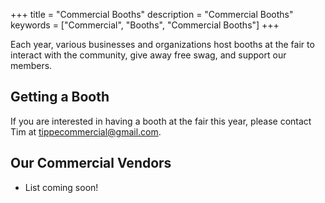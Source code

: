 +++
title = "Commercial Booths"
description = "Commercial Booths"
keywords = ["Commercial", "Booths", "Commercial Booths"]
+++

Each year, various businesses and organizations host booths at the fair to interact with the community, give away free swag, and support our members. 

## Getting a Booth

If you are interested in having a booth at the fair this year, please contact Tim at [tippecommercial@gmail.com](tippecommercial@gmail.com).

## Our Commercial Vendors

* List coming soon!

